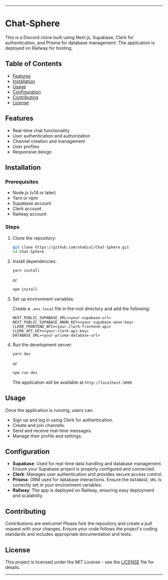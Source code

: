 

---

# Chat-Sphere

This is a Discord clone built using Next.js, Supabase, Clerk for authentication, and Prisma for database management. The application is deployed on Railway for hosting.

## Table of Contents

- [Features](#features)
- [Installation](#installation)
- [Usage](#usage)
- [Configuration](#configuration)
- [Contributing](#contributing)
- [License](#license)

## Features

- Real-time chat functionality
- User authentication and authorization
- Channel creation and management
- User profiles
- Responsive design

## Installation

### Prerequisites

- Node.js (v14 or later)
- Yarn or npm
- Supabase account
- Clerk account
- Railway account

### Steps

1. Clone the repository:

   ```bash
   git clone https://github.com/shabiul/Chat-Sphere.git
   cd Chat-Sphere
   ```

2. Install dependencies:

   ```bash
   yarn install
   ```

   or

   ```bash
   npm install
   ```

3. Set up environment variables:

   Create a `.env.local` file in the root directory and add the following:

   ```env
   NEXT_PUBLIC_SUPABASE_URL=<your-supabase-url>
   NEXT_PUBLIC_SUPABASE_ANON_KEY=<your-supabase-anon-key>
   CLERK_FRONTEND_API=<your-clerk-frontend-api>
   CLERK_API_KEY=<your-clerk-api-key>
   DATABASE_URL=<your-prisma-database-url>
   ```

4. Run the development server:

   ```bash
   yarn dev
   ```

   or

   ```bash
   npm run dev
   ```

   The application will be available at `http://localhost:3000`.

## Usage

Once the application is running, users can:

- Sign up and log in using Clerk for authentication.
- Create and join channels.
- Send and receive real-time messages.
- Manage their profile and settings.

## Configuration

- **Supabase**: Used for real-time data handling and database management. Ensure your Supabase project is properly configured and connected.
- **Clerk**: Manages user authentication and provides secure access control.
- **Prisma**: ORM used for database interactions. Ensure the `DATABASE_URL` is correctly set in your environment variables.
- **Railway**: The app is deployed on Railway, ensuring easy deployment and scalability.

## Contributing

Contributions are welcome! Please fork the repository and create a pull request with your changes. Ensure your code follows the project's coding standards and includes appropriate documentation and tests.

## License

This project is licensed under the MIT License - see the [LICENSE](LICENSE) file for details.

---
